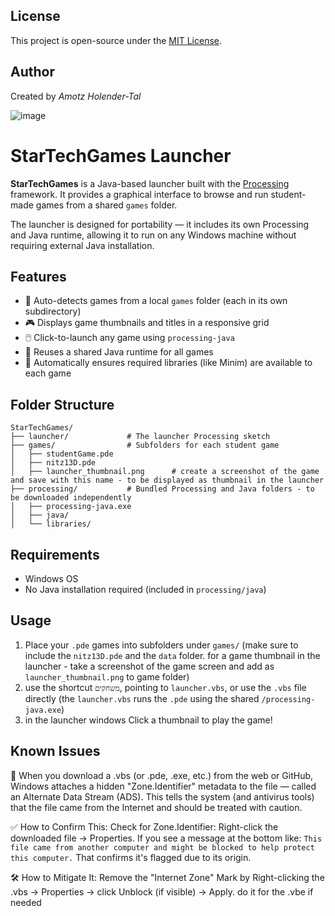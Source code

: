 ## License

This project is open-source under the [MIT License](LICENSE).

## Author

Created by *Amotz Holender-Tal*

![image](https://github.com/user-attachments/assets/7372f1da-0bc7-487e-813f-33b2308ff29e)

# StarTechGames Launcher

**StarTechGames** is a Java-based launcher built with the [Processing](https://processing.org/) framework. It provides a graphical interface to browse and run student-made games from a shared `games` folder.

The launcher is designed for portability — it includes its own Processing and Java runtime, allowing it to run on any Windows machine without requiring external Java installation.

## Features

* 📁 Auto-detects games from a local `games` folder (each in its own subdirectory)
* 🎮 Displays game thumbnails and titles in a responsive grid
* 🖱️ Click-to-launch any game using `processing-java`
* 🔁 Reuses a shared Java runtime for all games
* 🧩 Automatically ensures required libraries (like Minim) are available to each game

## Folder Structure

```
StarTechGames/
├── launcher/             # The launcher Processing sketch
├── games/                # Subfolders for each student game
│   ├── studentGame.pde
│   ├── nitz13D.pde
│   ├── launcher_thumbnail.png      # create a screenshot of the game and save with this name - to be displayed as thumbnail in the launcher
├── processing/           # Bundled Processing and Java folders - to be downloaded independently
│   ├── processing-java.exe
│   ├── java/
│   └── libraries/
```

## Requirements

* Windows OS
* No Java installation required (included in `processing/java`)

## Usage

1. Place your `.pde` games into subfolders under `games/`
   (make sure to include the `nitz13D.pde` and the `data` folder. for a game thumbnail in the launcher - take a screenshot of the game screen and add as `launcher_thumbnail.png` to game folder)
2. use the shortcut `משחקים`, pointing to `launcher.vbs`, or use the `.vbs` file directly 
   (the `launcher.vbs` runs the `.pde` using the shared `/processing-java.exe`)
3. in the launcher windows Click a thumbnail to play the game!


## Known Issues

🚨  When you download a .vbs (or .pde, .exe, etc.) from the web or GitHub, Windows attaches a hidden "Zone.Identifier" metadata to the file — called an Alternate Data Stream (ADS). 
This tells the system (and antivirus tools) that the file came from the Internet and should be treated with caution.

✅ How to Confirm This: Check for Zone.Identifier: 
Right-click the downloaded file → Properties. If you see a message at the bottom like:
        `This file came from another computer and might be blocked to help protect this computer.`
That confirms it's flagged due to its origin.

🛠️ How to Mitigate It: Remove the "Internet Zone" Mark by Right-clicking the .vbs → Properties → click Unblock (if visible) → Apply.
   do it for the .vbe if needed

